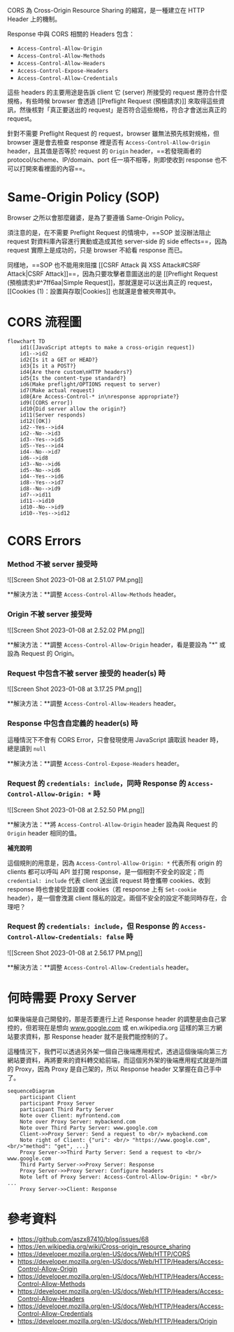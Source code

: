 CORS 為 Cross-Origin Resource Sharing 的縮寫，是一種建立在 HTTP Header 上的機制。

Response 中與 CORS 相關的 Headers 包含：

- `Access-Control-Allow-Origin`
- `Access-Control-Allow-Methods`
- `Access-Control-Allow-Headers`
- `Access-Control-Expose-Headers`
- `Access-Control-Allow-Credentials`

這些 headers 的主要用途是告訴 client 它 (server) 所接受的 request 應符合什麼規格，有些時候 browser 會透過 [[Preflight Request (預檢請求)]] 來取得這些資訊，然後核對「真正要送出的 request」是否符合這些規格，符合才會送出真正的 request。

針對不需要 Preflight Request 的 request，browser 雖無法預先核對規格，但 browser 還是會去檢查 response 裡是否有 `Access-Control-Allow-Origin`  header，且其值是否等於 request 的 `Origin` header，==若發現兩者的 protocol/scheme、IP/domain、port 任一項不相等，則即使收到 response 也不可以打開來看裡面的內容==。

# Same-Origin Policy (SOP)

Browser 之所以會那麼雞婆，是為了要遵循 Same-Origin Policy。

須注意的是，在不需要 Preflight Request 的情境中，==SOP 並沒辦法阻止 request 對資料庫內容進行異動或造成其他 server-side 的 side effects==，因為 request 實際上是成功的，只是 browser 不給看 response 而已。

同樣地，==SOP 也不能用來阻擋 [[CSRF Attack 與 XSS Attack#CSRF Attack|CSRF Attack]]==，因為只要攻擊者意圖送出的是 [[Preflight Request (預檢請求)#^7ff6aa|Simple Request]]，那就還是可以送出真正的 request，[[Cookies (1)：設置與存取|Cookies]] 也就還是會被夾帶其中。

# CORS 流程圖

```mermaid
flowchart TD
    id1([JavaScript attepts to make a cross-origin request])
    id1-->id2
    id2{Is it a GET or HEAD?}
    id3{Is it a POST?}
    id4{Are there custom\nHTTP headers?}
    id5{Is the content-type standard?}
    id6(Make preflight/OPTIONS request to server)
    id7(Make actual request)
    id8{Are Access-Control-* in\nresponse appropriate?}
    id9([CORS error])
    id10{Did server allow the origin?}
    id11(Server responds)
    id12([OK])
    id2--Yes-->id4
    id2--No-->id3
    id3--Yes-->id5
    id5--Yes-->id4
    id4--No-->id7
    id6-->id8
    id3--No-->id6
    id5--No-->id6
    id4--Yes-->id6
    id8--Yes-->id7
    id8--No-->id9
    id7-->id11
    id11-->id10
    id10--No-->id9
    id10--Yes-->id12
```

# CORS Errors

### Method 不被 server 接受時

![[Screen Shot 2023-01-08 at 2.51.07 PM.png]]

**解決方法：**調整 `Access-Control-Allow-Methods` header。

### Origin 不被 server 接受時

![[Screen Shot 2023-01-08 at 2.52.02 PM.png]]

**解決方法：**調整 `Access-Control-Allow-Origin` header，看是要設為 "\*" 或設為 Request 的 Origin。

### Request 中包含不被 server 接受的 header(s) 時

![[Screen Shot 2023-01-08 at 3.17.25 PM.png]]

**解決方法：**調整 `Access-Control-Allow-Headers` header。

### Response 中包含自定義的 header(s) 時

這種情況下不會有 CORS Error，只會發現使用 JavaScript 讀取該 header 時，總是讀到 `null`

**解決方法：**調整 `Access-Control-Expose-Headers` header。

### Request 的 `credentials: include`，同時 Response 的 `Access-Control-Allow-Origin: *` 時

![[Screen Shot 2023-01-08 at 2.52.50 PM.png]]

**解決方法：**將 `Access-Control-Allow-Origin` header 設為與 Request 的 `Origin` header 相同的值。

**補充說明**

這個規則的用意是，因為 `Access-Control-Allow-Origin: *` 代表所有 origin 的 clients 都可以呼叫 API 並打開 response，是一個相對不安全的設定；而 `credential: include` 代表 client 送出該 request 時會攜帶 cookies、收到 response 時也會接受並設置 cookies（若 response 上有 `Set-cookie` header），是一個會洩漏 client 隱私的設定。兩個不安全的設定不能同時存在，合理吧？

### Request 的 `credentials: include`，但 Response 的 `Access-Control-Allow-Credentials: false` 時

![[Screen Shot 2023-01-08 at 2.56.17 PM.png]]

**解決方法：**調整 `Access-Control-Allow-Credentials` header。

# 何時需要 Proxy Server

如果後端是自己開發的，那是否要進行上述 Response header 的調整是由自己掌控的，但若現在是想向 www.google.com 或 en.wikipedia.org 這樣的第三方網站要求資料，那 Response header 就不是我們能控制的了。

這種情況下，我們可以透過另外架一個自己後端應用程式，透過這個後端向第三方網站要資料，再將要來的資料轉交給前端，而這個另外架的後端應用程式就是所謂的 Proxy，因為 Proxy 是自己架的，所以 Response header 又掌握在自己手中了。

```mermaid
sequenceDiagram
    participant Client
    participant Proxy Server
    participant Third Party Server
    Note over Client: myfrontend.com
    Note over Proxy Server: mybackend.com
    Note over Third Party Server: www.google.com
    Client->>Proxy Server: Send a request to <br/> mybackend.com
    Note right of Client: {"uri": <br/> "https://www.google.com", <br/>"method": "get", ...}
    Proxy Server->>Third Party Server: Send a request to <br/> www.google.com
    Third Party Server->>Proxy Server: Response
    Proxy Server->>Proxy Server: Configure headers
    Note left of Proxy Server: Access-Control-Allow-Origin: * <br/> ...
    Proxy Server->>Client: Response
```

# 參考資料

- <https://github.com/aszx87410/blog/issues/68>
- <https://en.wikipedia.org/wiki/Cross-origin_resource_sharing>
- <https://developer.mozilla.org/en-US/docs/Web/HTTP/CORS>
- <https://developer.mozilla.org/en-US/docs/Web/HTTP/Headers/Access-Control-Allow-Origin>
- <https://developer.mozilla.org/en-US/docs/Web/HTTP/Headers/Access-Control-Allow-Methods>
- <https://developer.mozilla.org/en-US/docs/Web/HTTP/Headers/Access-Control-Allow-Headers>
- <https://developer.mozilla.org/en-US/docs/Web/HTTP/Headers/Access-Control-Allow-Credentials>
- <https://developer.mozilla.org/en-US/docs/Web/HTTP/Headers/Origin>
